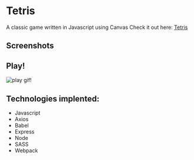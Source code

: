 # Tetris

A classic game written in Javascript using Canvas
Check it out here: [Tetris](https://spacetetris.herokuapp.com/)



## Screenshots
## Play!
![play gif!](https://github.com/hugginsc10/Tetris/blob/master/captured.gif)


## Technologies implented:
  - Javascript
  - Axios
  - Babel
  - Express
  - Node
  - SASS
  - Webpack

